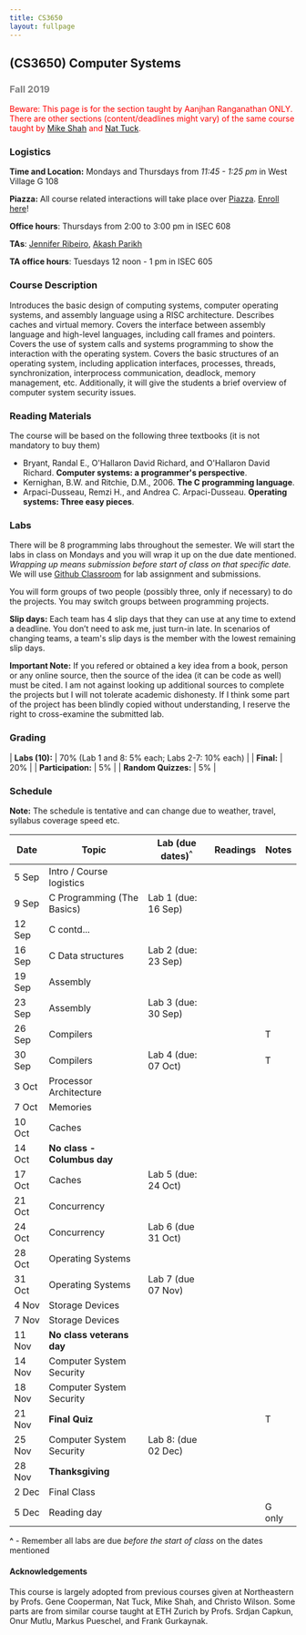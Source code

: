 ```yaml
---
title: CS3650
layout: fullpage
---
```


## (CS3650) Computer Systems
### <span style="color:grey">Fall 2019</span>

<span style="color:red">Beware: This page is for the section taught by Aanjhan Ranganathan ONLY. There are other sections (content/deadlines might vary) of the same course taught by [Mike Shah](https://www.khoury.northeastern.edu/people/michael-shah/) and [Nat Tuck](https://www.khoury.northeastern.edu/people/nathaniel-tuck/).</span>

### Logistics
**Time and Location:** Mondays and Thursdays from *11:45 - 1:25 pm* in West Village G 108

**Piazza:** All course related interactions will take place over [Piazza](https://piazza.com/northeastern/fall2019/cs3650section2crn13481/home). [Enroll here](https://piazza.com/northeastern/fall2019/cs3650section2crn13481)!

**Office hours**: Thursdays from 2:00 to 3:00 pm in ISEC 608  

**TAs**: [Jennifer Ribeiro](mailto:ribeiro.je@husky.neu.edu), [Akash Parikh](mailto:parikh.ak@husky.neu.edu)

**TA office hours**: Tuesdays 12 noon - 1 pm in ISEC 605

### Course Description

Introduces the basic design of computing systems, computer operating systems, and assembly language using a RISC architecture. Describes caches and virtual memory. Covers the interface between assembly language and high-level languages, including call frames and pointers. Covers the use of system calls and systems programming to show the interaction with the operating system. Covers the basic structures of an operating system, including application interfaces, processes, threads, synchronization, interprocess communication, deadlock, memory management, etc. Additionally, it will give the students a brief overview of computer system security issues. 

### Reading Materials

The course will be based on the following three textbooks (it is not mandatory to buy them)

* Bryant, Randal E., O'Hallaron David Richard, and O'Hallaron David Richard. **Computer systems: a programmer's perspective**.
* Kernighan, B.W. and Ritchie, D.M., 2006. **The C programming language**.
* Arpaci-Dusseau, Remzi H., and Andrea C. Arpaci-Dusseau. **Operating systems: Three easy pieces**.

### Labs

There will be 8 programming labs throughout the semester. We will start the labs in class on Mondays and you will wrap it up on the due date mentioned. *Wrapping up means submission before start of class on that specific date.* We will use [Github Classroom](https://classroom.github.com/classrooms) for lab assignment and submissions.

You will form groups of two people (possibly three, only if necessary) to do the projects. You may switch groups between programming projects.

**Slip days:** Each team has 4 slip days that they can use at any time to extend a deadline.
You don’t need to ask me, just turn-in late. In scenarios of changing teams, a team's slip days is the member with the lowest remaining slip days.

**Important Note:** If you refered or obtained a key idea from a book, person or any online source, then the source of the idea (it can be code as well) must be cited. I am not against looking up additional sources to complete the projects but I will not tolerate academic dishonesty. If I think some part of the project has been blindly copied without understanding, I reserve the right to cross-examine the submitted lab.

### Grading

| **Labs (10):**         | 70% (Lab 1 and 8: 5% each; Labs 2-7: 10% each) |
| **Final:**             | 20%                   |
| **Participation:**     | 5%                    |
| **Random Quizzes:**     | 5%                    |

### Schedule

**Note:** The schedule is tentative and can change due to weather, travel, syllabus coverage speed etc. 

| Date   | Topic                      | Lab (due dates)<sup>^</sup>                 | Readings | Notes  |
|--------|----------------------------|---------------------|----------|--------|
| 5 Sep  | Intro / Course logistics   |                     |          |        |
| 9 Sep  | C Programming (The Basics) | Lab 1 (due: 16 Sep) |          |        |
| 12 Sep | C contd...                 |                     |          |        |
| 16 Sep | C Data structures          | Lab 2 (due: 23 Sep) |          |        |
| 19 Sep | Assembly                   |                     |          |        |
| 23 Sep | Assembly                   | Lab 3 (due: 30 Sep) |          |        |
| 26 Sep | Compilers                  |                     |          | T      |
| 30 Sep | Compilers                  | Lab 4 (due: 07 Oct) |          | T      |
| 3 Oct  | Processor Architecture     |                     |          |        |
| 7 Oct  | Memories                   |                     |          |        |
| 10 Oct | Caches                     |                     |          |        |
| 14 Oct | **No class - Columbus day**    |                     |          |        |
| 17 Oct | Caches                     | Lab 5 (due: 24 Oct) |          |        |
| 21 Oct | Concurrency                |                     |          |        |
| 24 Oct | Concurrency                | Lab 6 (due 31 Oct)  |          |        |
| 28 Oct | Operating Systems          |                     |          |        |
| 31 Oct | Operating Systems          | Lab 7 (due 07 Nov)  |          |        |
| 4 Nov  | Storage Devices            |                     |          |        |
| 7 Nov  | Storage Devices            |                     |          |        |
| 11 Nov | **No class veterans day**      |                     |          |        |
| 14 Nov | Computer System Security   |                     |          |        |
| 18 Nov | Computer System Security   |                     |          |        |
| 21 Nov | **Final Quiz**                 |                     |          | T      |
| 25 Nov | Computer System Security   | Lab 8: (due 02 Dec) |          |        |
| 28 Nov | **Thanksgiving**               |                     |          |        |
| 2 Dec  | Final Class                |                     |          |        |
| 5 Dec  | Reading day                |                     |          | G only |


**^** - Remember all labs are due *before the start of class* on the dates mentioned

#### Acknowledgements
This course is largely adopted from previous courses given at Northeastern by Profs. Gene Cooperman, Nat Tuck, Mike Shah, and Christo Wilson. Some parts are from similar course taught at ETH Zurich by Profs. Srdjan Capkun, Onur Mutlu, Markus Pueschel, and Frank Gurkaynak.